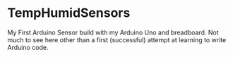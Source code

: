 # TempHumidSensors
My First Arduino Sensor build with my Arduino Uno and breadboard. Not much to see here other than a first (successful) attempt at learning to write Arduino code.
